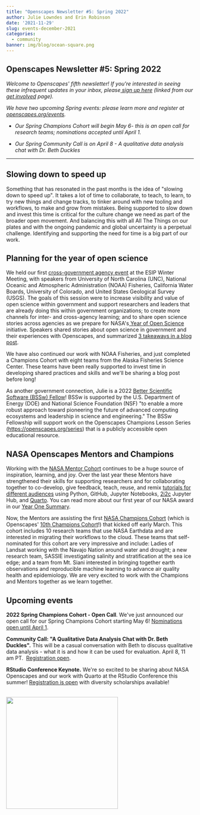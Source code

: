 ```yaml
---
title: "Openscapes Newsletter #5: Spring 2022"
author: Julie Lowndes and Erin Robinson
date: '2021-11-29'
slug: events-december-2021
categories:
  - community
banner: img/blog/ocean-square.png
---
```


## **Openscapes Newsletter #5: Spring 2022**

*Welcome to Openscapes' fifth newsletter! If you're interested in seeing these infrequent updates in your inbox, please[ sign up here](https://docs.google.com/forms/d/e/1FAIpQLSdgVXRp3V-w94GPWkR31RUfyBl37EphdQSlCOcnyeNlf8OLWw/viewform) (linked from our[ get involved](https://openscapes.org/contact) page).*

*We have two upcoming Spring events: please learn more and register at [openscapes.org/events](https://openscapes.github.io/events).*

-   *Our Spring Champions Cohort will begin May 6- this is an open call for research teams; nominations accepted until April 1.*

-   *Our Spring Community Call is on April 8 - A qualitative data analysis chat with Dr. Beth Duckles*

------------------------------------------------------------------------

## **Slowing down to speed up**

Something that has resonated in the past months is the idea of "slowing down to speed up". It takes a lot of time to collaborate, to teach, to learn, to try new things and change tracks, to tinker around with new tooling and workflows, to make and grow from mistakes. Being supported to slow down and invest this time is critical for the culture change we need as part of the broader open movement. And balancing this with all All The Things on our plates and with the ongoing pandemic and global uncertainty is a perpetual challenge. Identifying and supporting the need for time is a big part of our work. 

## **Planning for the year of open science**

We held our first [cross-government agency event](https://2022esipjanuarymeeting.sched.com/event/qkp5/better-science-for-future-us-planning-for-the-year-of-open-science) at the ESIP Winter Meeting, with speakers from University of North Carolina (UNC), National Oceanic and Atmospheric Administration (NOAA) Fisheries, California Water Boards, University of Colorado, and United States Geological Survey (USGS). The goals of this session were to increase visibility and value of open science within government and support researchers and leaders that are already doing this within government organizations; to create more channels for inter- and cross-agency learning; and to share open science stories across agencies as we prepare for NASA's[ Year of Open Science](https://science.nasa.gov/open-science/transform-to-open-science) initiative. Speakers shared stories about open science in government and their experiences with Openscapes, and summarized [3 takeaways in a blog post](https://www.openscapes.org/blog/2022/02/17/esip-winter-2022/).  

We have also continued our work with NOAA Fisheries, and just completed a Champions Cohort with eight teams from the Alaska Fisheries Science Center. These teams have been really supported to invest time in developing shared practices and skills and we'll be sharing a blog post before long!

As another government connection, Julie is a 2022 [Better Scientific Software (BSSw) Fellow](https://bssw.io/pages/meet-our-fellows)! BSSw is supported by the U.S. Department of Energy (DOE) and National Science Foundation (NSF) "to enable a more robust approach toward pioneering the future of advanced computing ecosystems and leadership in science and engineering." The BSSw Fellowship will support work on the Openscapes Champions Lesson Series (<https://openscapes.org/series>) that is a publicly accessible open educational resource.

## **NASA Openscapes Mentors and Champions**

Working with the [NASA Mentor Cohort](https://nasa-openscapes.github.io/mentors.html) continues to be a huge source of inspiration, learning, and joy. Over the last year these Mentors have strengthened their skills for supporting researchers and for collaborating together to co-develop, give feedback, teach, reuse, and remix [tutorials for different audiences](https://nasa-openscapes.github.io/tutorials) using Python, GitHub, Jupyter Notebooks, [2i2c](https://2i2c.org) Jupyter Hub, and [Quarto](https://quarto.org). You can read more about our first year of our NASA award in our [Year One Summary](https://github.com/NASA-Openscapes/how_we_work/blob/main/Openscapes_NASAProgressReport_2021.pdf).

Now, the Mentors are assisting the first [NASA Champions Cohort](https://nasa-openscapes.github.io/2022-nasa-champions) (which is Openscapes' [10th Champions Cohort](https://openscapes.org/cohorts)!) that kicked off early March. This cohort includes 10 research teams that use NASA Earthdata and are interested in migrating their workflows to the cloud. These teams that self-nominated for this cohort are very impressive and include: Ladies of Landsat working with the Navajo Nation around water and drought; a new research team, SASSIE investigating salinity and stratification at the sea ice edge; and a team from Mt. Siani interested in bringing together earth observations and reproducible machine learning to advance air quality health and epidemiology. We are very excited to work with the Champions and Mentors together as we learn together.

## **Upcoming events**

**2022 Spring Champions Cohort - Open Call**. We've just announced our open call for our Spring Champions Cohort starting May 6! [Nominations open until April 1](https://openscapes.github.io/events/posts/2022-05-06-spring/).

**Community Call: "A Qualitative Data Analysis Chat with Dr. Beth Duckles".** This will be a casual conversation with Beth to discuss qualitative data analysis - what it is and how it can be used for evaluation. April 8, 11 am PT.  [Registration open](https://openscapes.github.io/events/posts/2022-04-08-qda-beth-duckles/).

**RStudio Conference Keynote.** We're so excited to be sharing about NASA Openscapes and our work with Quarto at the RStudio Conference this summer! [Registration is open](https://www.rstudio.com/blog/rstudio-conf-2022-is-open-for-registration/) with diversity scholarships available!

<br> <img src="/img/blog/ocean-square.png" width="300px"> <br>
